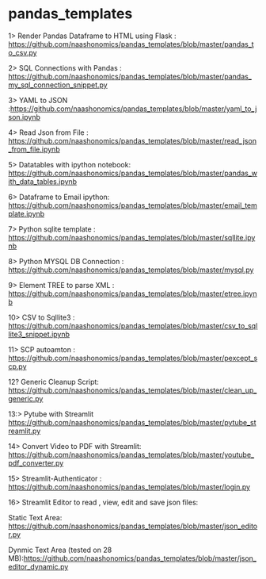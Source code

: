 # pandas_templates
1> Render Pandas Dataframe to HTML using Flask : https://github.com/naashonomics/pandas_templates/blob/master/pandas_to_csv.py

2> SQL Connections with Pandas : https://github.com/naashonomics/pandas_templates/blob/master/pandas_my_sql_connection_snippet.py 

3> YAML to JSON :https://github.com/naashonomics/pandas_templates/blob/master/yaml_to_json.ipynb 

4> Read Json from File : https://github.com/naashonomics/pandas_templates/blob/master/read_json_from_file.ipynb 

5> Datatables with ipython notebook:  https://github.com/naashonomics/pandas_templates/blob/master/pandas_with_data_tables.ipynb 

6> Dataframe to Email ipython: https://github.com/naashonomics/pandas_templates/blob/master/email_template.ipynb 

7> Python sqlite template : https://github.com/naashonomics/pandas_templates/blob/master/sqllite.ipynb 

8> Python MYSQL DB Connection : https://github.com/naashonomics/pandas_templates/blob/master/mysql.py 

9> Element TREE to parse XML :  https://github.com/naashonomics/pandas_templates/blob/master/etree.ipynb

10> CSV to Sqllite3 : https://github.com/naashonomics/pandas_templates/blob/master/csv_to_sqllite3_snippet.ipynb 

11> SCP autoamton : https://github.com/naashonomics/pandas_templates/blob/master/pexcept_scp.py 

12? Generic Cleanup Script: https://github.com/naashonomics/pandas_templates/blob/master/clean_up_generic.py 

13:> Pytube with Streamlit https://github.com/naashonomics/pandas_templates/blob/master/pytube_streamlit.py

14> Convert Video to PDF with Streamlit: https://github.com/naashonomics/pandas_templates/blob/master/youtube_pdf_converter.py 

15> Streamlit-Authenticator : https://github.com/naashonomics/pandas_templates/blob/master/login.py

16> Streamlit Editor to read , view, edit and save json files: 

Static Text Area: https://github.com/naashonomics/pandas_templates/blob/master/json_editor.py
      
Dynmic Text Area (tested on 28 MB):https://github.com/naashonomics/pandas_templates/blob/master/json_editor_dynamic.py
